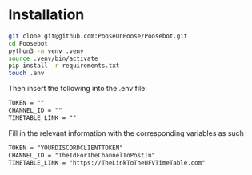 # Installation
```bash
git clone git@github.com:PooseUnPoose/Poosebot.git
cd Poosebot
python3 -m venv .venv
source .venv/bin/activate
pip install -r requirements.txt
touch .env
```
Then insert the following into the .env file:
```txt
TOKEN = ""
CHANNEL_ID = ""
TIMETABLE_LINK = ""
```
Fill in the relevant information with the corresponding variables as such

```txt
TOKEN = "YOURDISCORDCLIENTTOKEN"
CHANNEL_ID = "TheIdForTheChannelToPostIn"
TIMETABLE_LINK = "https://TheLinkToTheUFVTimeTable.com"
```
